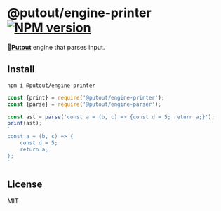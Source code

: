 # @putout/engine-printer [![NPM version][NPMIMGURL]][NPMURL]

[NPMIMGURL]: https://img.shields.io/npm/v/@putout/engine-printer.svg?style=flat&longCache=true
[NPMURL]: https://npmjs.org/package/@putout/engine-printer "npm"

🐊[**Putout**](https://github.com/coderaiser/putout) engine that parses input.

## Install

```
npm i @putout/engine-printer
```

```js
const {print} = require('@putout/engine-printer');
const {parse} = require('@putout/engine-parser');

const ast = parse('const a = (b, c) => {const d = 5; return a;}');
print(ast);
`
const a = (b, c) => {
    const d = 5;
    return a;
};
`
```

## License

MIT
